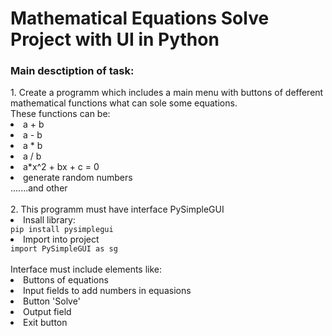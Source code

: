 # Mathematical Equations Solve Project with UI in Python<br>
<h3>Main desctiption of task:</h3>
1. Create a programm which includes a main menu with buttons of defferent mathematical functions what can sole some equations.<br>
These functions can be:
<li>a + b</li>
<li>a - b</li>
<li>a * b</li>
<li>a / b</li>
<li>a*x^2 + bx + c = 0</li>
<li>generate random numbers</li>
.......and other<br>
<br>
2. This programm must have interface PySimpleGUI<br>
<li>Insall library:</li>
<code>pip install pysimplegui</code>
<li>Import into project</li>
<code>import PySimpleGUI as sg</code><br>
<br>
Interface must include elements like:<br>
<li>Buttons of equations</li>
<li>Input fields to add numbers in equasions</li>
<li>Button 'Solve'</li>
<li>Output field</li>
<li>Exit button</li>
